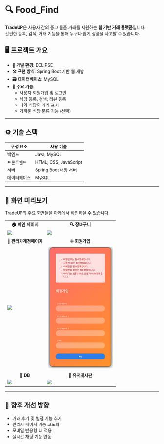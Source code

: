 # 🔍 Food_Find

**TradeUP**은 사용자 간의 중고 물품 거래를 지원하는 **웹 기반 거래 플랫폼**입니다.  
간편한 등록, 검색, 거래 기능을 통해 누구나 쉽게 상품을 사고팔 수 있습니다.

## 🖥️ 프로젝트 개요

- 🧩 **개발 환경**: ECLIPSE
- 🛠️ **구현 방식**: Spring Boot 기반 웹 개발
- 🗃️ **데이터베이스**: MySQL
- 🎯 **주요 기능**:
  - 사용자 회원가입 및 로그인
  - 식당 등록, 검색, 리뷰 등록
  - 나와 식당의 거리 표시
  - 가까운 식당 분류 기능 (선택)

---

## ⚙️ 기술 스택

| 구성 요소      | 사용 기술                |
|----------------|--------------------------|
| 백엔드         | Java, MySQL               |
| 프론트엔드     | HTML, CSS, JavaScript    |
| 서버           | Spring Boot 내장 서버     |
| 데이터베이스    | MySQL                    |

---

## 🌄 화면 미리보기

TradeUP의 주요 화면들을 아래에서 확인하실 수 있습니다.

<table>
  <tr>
    <td align="center"><b>🏠 메인 페이지</b></td>
    <td align="center"><b>🔍 장바구니</b></td>
  </tr>
  <tr>
    <td><img src="./images/메인화면.png" width="100%"></td>
    <td><img src="./images/장바구니.png" width="100%"></td>
  </tr>
  <tr>
    <td align="center"><b>📄 관리자계정페이지</b></td>
    <td align="center"><b>➕ 회원가입</b></td>
  </tr>
  <tr>
    <td><img src="./images/관리자계정페이지.png" width="100%"></td>
    <td><img src="./images/회원가입.png" width="100%"></td>
  </tr>
  <tr>
    <td align="center"><b>🔐 DB</b></td>
    <td align="center"><b>🙋 유저게시판</b></td>
  </tr>
  <tr>
    <td><img src="./images/db.png" width="100%"></td>
    <td><img src="./images/유저게시판.png" width="100%"></td>
  </tr>
</table>

---

## 📌 향후 개선 방향

- 거래 후기 및 별점 기능 추가
- 관리자 페이지 기능 고도화
- 모바일 반응형 UI 적용
- 실시간 채팅 기능 연동

